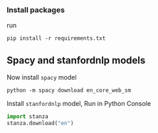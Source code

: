### Install packages
run
```shell
pip install -r requirements.txt
```

## Spacy and stanfordnlp models
Now install `spacy` model
```shell
python -m spacy download en_core_web_sm
```

Install `stanfordnlp` model, Run in Python Console
```python
import stanza
stanza.download("en")
```

